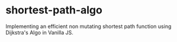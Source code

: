 # shortest-path-algo
Implementing an efficient non mutating shortest path function using Dijkstra's Algo in Vanilla JS.
